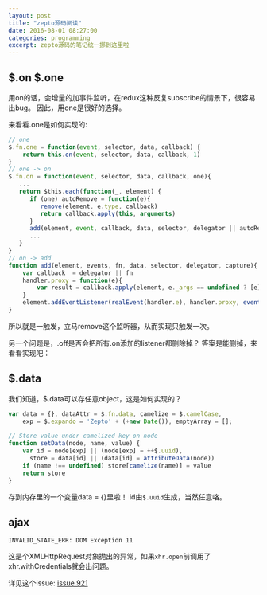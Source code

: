 ```yaml
---
layout: post
title: "zepto源码阅读"
date: 2016-08-01 08:27:00
categories: programming
excerpt: zepto源码的笔记统一挪到这里啦
---
```


## $.on $.one

用on的话，会增量的加事件监听，在redux这种反复subscribe的情景下，很容易出bug。
因此，用one是很好的选择。

来看看.one是如何实现的:

```javascript
// one
$.fn.one = function(event, selector, data, callback) {
    return this.on(event, selector, data, callback, 1)
}
// one -> on
$.fn.on = function(event, selector, data, callback, one){
   ...
   return $this.each(function(_, element) {
      if (one) autoRemove = function(e){
         remove(element, e.type, callback)
         return callback.apply(this, arguments)
      }
      add(element, event, callback, data, selector, delegator || autoRemove)
      ...
   }
}
// on -> add
function add(element, events, fn, data, selector, delegator, capture){
    var callback  = delegator || fn
    handler.proxy = function(e){
        var result = callback.apply(element, e._args == undefined ? [e] : [e].concat(e._args))
    }
    element.addEventListener(realEvent(handler.e), handler.proxy, eventCapture(handler, capture))
}
```

所以就是一触发，立马remove这个监听器，从而实现只触发一次。


另一个问题是，.off是否会把所有.on添加的listener都删除掉？
答案是能删掉，来看看实现吧：


## $.data

我们知道，$.data可以存任意object，这是如何实现的？

```javascript
var data = {}, dataAttr = $.fn.data, camelize = $.camelCase,
    exp = $.expando = 'Zepto' + (+new Date()), emptyArray = [];
  
// Store value under camelized key on node
function setData(node, name, value) {
    var id = node[exp] || (node[exp] = ++$.uuid),
      store = data[id] || (data[id] = attributeData(node))
    if (name !== undefined) store[camelize(name)] = value
    return store
}
```

存到内存里的一个变量data = {}里啦！ id由`$.uuid`生成，当然任意咯。

## ajax

`INVALID_STATE_ERR: DOM Exception 11`

这是个XMLHttpRequest对象抛出的异常，如果`xhr.open`前调用了xhr.withCredentials就会出问题。

详见这个issue: [issue 921](https://github.com/madrobby/zepto/issues/921)